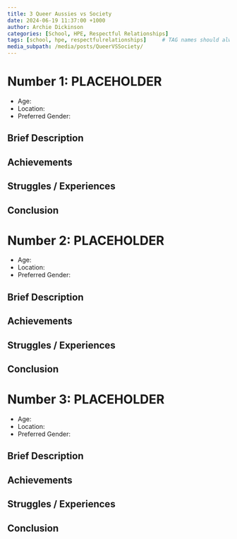 ```yaml
---
title: 3 Queer Aussies vs Society
date: 2024-06-19 11:37:00 +1000
author: Archie Dickinson
categories: [School, HPE, Respectful Relationships]
tags: [school, hpe, respectfulrelationships]     # TAG names should always be lowercase
media_subpath: /media/posts/QueerVSSociety/
---
```


# Number 1: PLACEHOLDER
- Age:
- Location:
- Preferred Gender:
## Brief Description

## Achievements

## Struggles / Experiences 

## Conclusion

# Number 2: PLACEHOLDER
- Age:
- Location:
- Preferred Gender:
## Brief Description

## Achievements

## Struggles / Experiences

## Conclusion

# Number 3: PLACEHOLDER
- Age:
- Location:
- Preferred Gender:
## Brief Description

## Achievements

## Struggles / Experiences

## Conclusion
